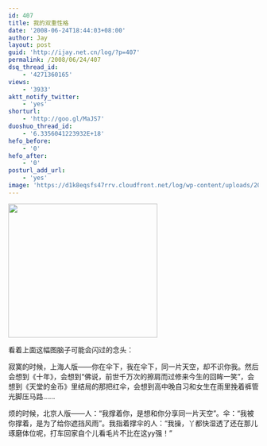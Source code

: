 ```yaml
---
id: 407
title: 我的双重性格
date: '2008-06-24T18:44:03+08:00'
author: Jay
layout: post
guid: 'http://ijay.net.cn/log/?p=407'
permalink: /2008/06/24/407
dsq_thread_id:
    - '4271360165'
views:
    - '3933'
aktt_notify_twitter:
    - 'yes'
shorturl:
    - 'http://goo.gl/MaJS7'
duoshuo_thread_id:
    - '6.3356041223932E+18'
hefo_before:
    - '0'
hefo_after:
    - '0'
posturl_add_url:
    - 'yes'
image: 'https://d1k8eqsfs47rrv.cloudfront.net/log/wp-content/uploads/2008/06/large_8153i66.jpg'
---
```


<a href="http://www.jayxu.com/log/wp-content/uploads/2008/06/large_8153i66.jpg"><img class="size-full wp-image-408 alignnone" title="large_8153i66" src="http://www.jayxu.com/log/wp-content/uploads/2008/06/large_8153i66.jpg" alt="" width="300" height="270" /></a>

看着上面这幅图脑子可能会闪过的念头：

寂寞的时候，上海人版——你在伞下，我在伞下，同一片天空，却不识你我。然后会想到《十年》，会想到“佛说，前世千万次的擦肩而过修来今生的回眸一笑”，会想到《天堂的金币》里结局的那把红伞，会想到高中晚自习和女生在雨里挽着裤管光脚压马路……

烦的时候，北京人版——人：“我撑着你，是想和你分享同一片天空”。伞：“我被你撑着，是为了给你遮挡风雨”。我指着撑伞的人：“我操，丫都快湿透了还在那儿琢磨体位呢，打车回家自个儿看毛片不比在这yy强！”